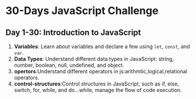 
# 30-Days JavaScript Challenge



## Day 1-30: Introduction to JavaScript
1. **Variables**: Learn about variables and declare a few using `let`, `const`, and `var`.
2. **Data Types**: Understand different data types in JavaScript: string, number, boolean, null, undefined, and object.
3. **opertors**:Understand different operators in js:arithmtic,logical,relational operators.
4. **control-structures**:Control structures in JavaScript, such as if, else, switch, for, while, and do...while, manage the flow of code execution.
